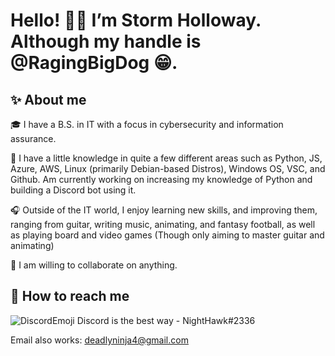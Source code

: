 # Hello! 🙋‍♂️ I’m Storm Holloway. Although my handle is @RagingBigDog 😁. 

## ✨ About me

🎓 I have a B.S. in IT with a focus in cybersecurity and information assurance. 

📜 I have a little knowledge in quite a few different areas such as Python, JS, Azure, AWS, Linux (primarily Debian-based Distros), Windows OS, VSC, and Github. Am currently working on increasing my knowledge of Python and building a Discord bot using it. 

🎧 Outside of the IT world, I enjoy learning new skills, and improving them, ranging from guitar, writing music, animating, and fantasy football, as well as playing board and video games (Though only aiming to master guitar and animating)

🤝 I am willing to collaborate on anything.

## 📧 How to reach me
![DiscordEmoji](https://user-images.githubusercontent.com/59346437/178848159-8c55c44d-8cc9-4dc8-be85-63cad42abcf8.png) Discord is the best way - NightHawk#2336

Email also works: deadlyninja4@gmail.com

<!---
RagingBigDog/RagingBigDog is a ✨ special ✨ repository because its `README.md` (this file) appears on your GitHub profile.
You can click the Preview link to take a look at your changes.
--->
